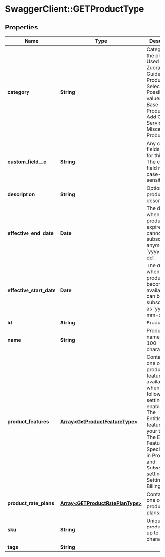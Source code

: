 # SwaggerClient::GETProductType

## Properties
Name | Type | Description | Notes
------------ | ------------- | ------------- | -------------
**category** | **String** | Category of the product. Used by Zuora Quotes Guided Product Selector.  Possible values are:   - Base Products   - Add On Services   - Miscellaneous Products  | [optional] 
**custom_field__c** | **String** | Any custom fields defined for this object. The custom field name is case-sensitive.  | [optional] 
**description** | **String** | Optional product description.  | [optional] 
**effective_end_date** | **Date** | The date when the product expires and cannot be subscribed to anymore, as &#x60;yyyy-mm-dd&#x60;.  | [optional] 
**effective_start_date** | **Date** | The date when the product becomes available and can be subscribed to, as &#x60;yyyy-mm-dd&#x60;.  | [optional] 
**id** | **String** | Product ID.  | [optional] 
**name** | **String** | Product name, up to 100 characters.  | [optional] 
**product_features** | [**Array&lt;GetProductFeatureType&gt;**](GetProductFeatureType.md) | Container for one or more product features. Only available when the following settings are enabled: - The Entitlements feature in your tenant - The Enable Feature Specification in Product and Subscriptions setting in Settings &gt; Billing  | [optional] 
**product_rate_plans** | [**Array&lt;GETProductRatePlanType&gt;**](GETProductRatePlanType.md) | Container for one or more product rate plans:  | [optional] 
**sku** | **String** | Unique product SKU, up to 50 characters.  | [optional] 
**tags** | **String** |  | [optional] 



